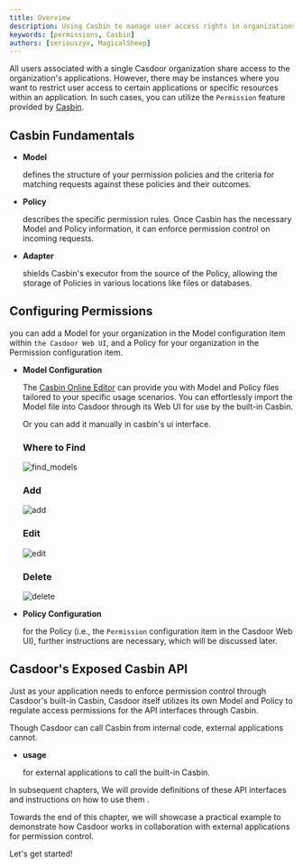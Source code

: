 ```yaml
---
title: Overview
description: Using Casbin to manage user access rights in organizations
keywords: [permissions, Casbin]
authors: [seriouszyx, MagicalSheep]
---
```


All users associated with a single Casdoor organization share access to the organization's applications. However, there may be instances where you want to restrict user access to certain applications or specific resources within an application. In such cases, you can utilize the `Permission` feature provided by [Casbin](https://casbin.org/).

## Casbin Fundamentals

- **Model**
  
  defines the structure of your permission policies and the criteria for matching requests against these policies and their outcomes.
  
- **Policy**
  
  describes the specific permission rules. Once Casbin has the necessary Model and Policy information, it can enforce permission control on incoming requests.
  
- **Adapter**
  
  shields Casbin's executor from the source of the Policy, allowing the storage of Policies in various locations like files or databases.

## Configuring Permissions

   you can add a Model for your organization in the Model configuration item within `the Casdoor Web UI`, and a Policy for your organization in the Permission configuration item. 

- **Model Configuration**
  
    The [Casbin Online Editor](https://casbin.org/editor) can provide you with Model and Policy files tailored to your specific usage scenarios. You can effortlessly import the Model file into Casdoor through its Web UI for use by the built-in Casbin.

    Or you can add it manually in casbin's ui interface.
  
  ### Where to Find
  
   ![find_models](/img/permission/overview/find_models.png)
  
  ### Add
  
   ![add](/img/permission/overview/add.gif)

  ### Edit
  
   ![edit](/img/permission/overview/edit.gif)

  ### Delete
  
   ![delete](/img/permission/overview/delete.gif)
 

- **Policy Configuration**
  
    for the Policy (i.e., the `Permission` configuration item in the Casdoor Web UI), further instructions are necessary, which will be discussed later.



## Casdoor's Exposed Casbin API

   Just as your application needs to enforce permission control through Casdoor's built-in Casbin, Casdoor itself utilizes its own Model and Policy to regulate access permissions for the API           interfaces through Casbin.
   
   Though Casdoor can call Casbin from internal code, external applications cannot.
   
- **usage**
  
  for external applications to call the built-in Casbin.
  
  
In subsequent chapters, We will provide definitions of these API interfaces and instructions on how to use them .
    


Towards the end of this chapter, we will showcase a practical example to demonstrate how Casdoor works in collaboration with external applications for permission control.

Let's get started!
